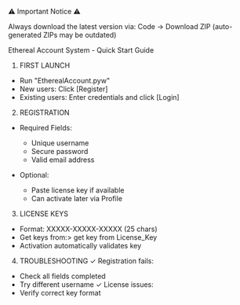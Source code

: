 ⚠️  Important Notice  ⚠️ 

Always download the latest version via:
Code → Download ZIP (auto-generated ZIPs may be outdated)

Ethereal Account System - Quick Start Guide

1. FIRST LAUNCH
- Run "EtherealAccount.pyw"
- New users: Click [Register]
- Existing users: Enter credentials and click [Login]

2. REGISTRATION
* Required Fields:
  - Unique username
  - Secure password
  - Valid email address

* Optional: 
  - Paste license key if available
  - Can activate later via Profile

3. LICENSE KEYS
- Format: XXXXX-XXXXX-XXXXX (25 chars)
- Get keys from:> get key from License_Key
- Activation automatically validates key

4. TROUBLESHOOTING
✓ Registration fails:
  - Check all fields completed
  - Try different username
✓ License issues:
  - Verify correct key format
